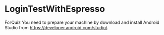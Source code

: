 # LoginTestWithEspresso
ForQuiz 
You need to prepare your machine by download and install Android Studio from https://developer.android.com/studio/.
